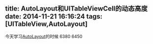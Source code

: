 title: AutoLayout和UITableViewCell的动态高度
date: 2014-11-21 16:16:24
tags:[UITableView,AutoLayout]
---
今天学习[AutoLayout]()的时候
6380 6450